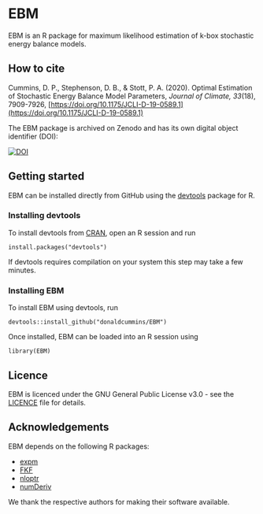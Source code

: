 # EBM

EBM is an R package for maximum likelihood estimation of k-box stochastic energy balance models.

## How to cite

Cummins, D. P., Stephenson, D. B., & Stott, P. A. (2020). Optimal Estimation of Stochastic Energy Balance Model Parameters, *Journal of Climate, 33*(18), 7909-7926, [https://doi.org/10.1175/JCLI-D-19-0589.1](https://doi.org/10.1175/JCLI-D-19-0589.1)

The EBM package is archived on Zenodo and has its own digital object identifier (DOI):

[![DOI](https://zenodo.org/badge/DOI/10.5281/zenodo.5217603.svg)](https://doi.org/10.5281/zenodo.5217603)

## Getting started

EBM can be installed directly from GitHub using the [devtools](https://cran.r-project.org/package=devtools) package for R.

### Installing devtools

To install devtools from [CRAN](https://cran.r-project.org/), open an R session and run

```
install.packages("devtools")
```

If devtools requires compilation on your system this step may take a few minutes.

### Installing EBM

To install EBM using devtools, run

```
devtools::install_github("donaldcummins/EBM")
```

Once installed, EBM can be loaded into an R session using

```
library(EBM)
```

## Licence

EBM is licenced under the GNU General Public License v3.0 - see the [LICENCE](LICENCE) file for details.

## Acknowledgements

EBM depends on the following R packages:

* [expm](https://cran.r-project.org/package=expm)
* [FKF](https://cran.r-project.org/package=FKF)
* [nloptr](https://cran.r-project.org/package=nloptr)
* [numDeriv](https://cran.r-project.org/package=numDeriv)

We thank the respective authors for making their software available.





